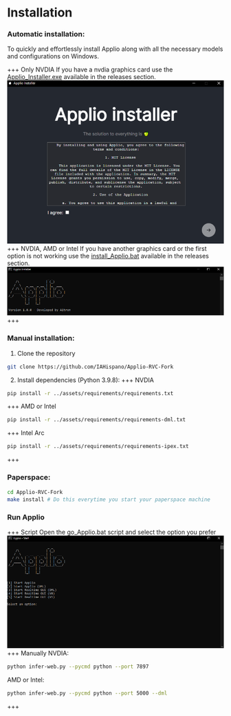 # Installation
### Automatic installation:

To quickly and effortlessly install Applio along with all the necessary models and configurations on Windows.

+++ Only NVDIA
If you have a nvdia graphics card use the [Applio_Installer.exe](https://github.com/IAHispano/Applio-RVC-Fork/releases) available in the releases section.
![](../assets/exe_installer.png)
+++ NVDIA, AMD or Intel
If you have another graphics card or the first option is not working use the [install_Applio.bat](https://github.com/IAHispano/Applio-Installer/releases) available in the releases section.
![](../assets/script.png)
+++

### Manual installation:

1. Clone the repository

```bash
git clone https://github.com/IAHispano/Applio-RVC-Fork
```

2. Install dependencies (Python 3.9.8):
   +++ NVDIA

```bash
pip install -r ../assets/requirements/requirements.txt
```

+++ AMD or Intel

```bash
pip install -r ../assets/requirements/requirements-dml.txt
```

+++ Intel Arc

```bash
pip install -r ../assets/requirements/requirements-ipex.txt
```

+++

### Paperspace:

```bash
cd Applio-RVC-Fork
make install # Do this everytime you start your paperspace machine
```

### Run Applio

+++ Script
Open the go_Applio.bat script and select the option you prefer
![](../assets/go_applio.png)
+++ Manually
NVDIA:

```bash
python infer-web.py --pycmd python --port 7897
```

AMD or Intel:

```bash
python infer-web.py --pycmd python --port 5000 --dml
```

+++
